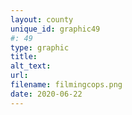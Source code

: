 ```yaml
---
layout: county 
unique_id: graphic49
#: 49
type: graphic
title: 
alt_text: 
url: 
filename: filmingcops.png
date: 2020-06-22
---
```

